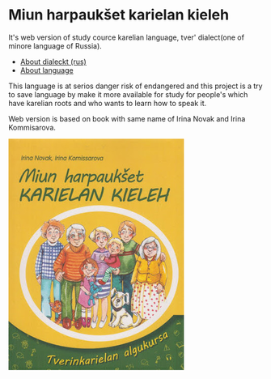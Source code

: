 # Miun harpaukšet karielan kieleh

It's web version of study cource karelian language, tver' dialect(one of minore language of Russia).

* [About dialeckt (rus)](  https://ru.wikipedia.org/wiki/%D0%A2%D0%B2%D0%B5%D1%80%D1%81%D0%BA%D0%BE%D0%B9_%D0%B4%D0%B8%D0%B0%D0%BB%D0%B5%D0%BA%D1%82_%D0%BA%D0%B0%D1%80%D0%B5%D0%BB%D1%8C%D1%81%D0%BA%D0%BE%D0%B3%D0%BE_%D1%8F%D0%B7%D1%8B%D0%BA%D0%B0)
* [About language](https://en.wikipedia.org/wiki/Karelian_language)

This language is at serios danger risk of endangered and this project is a try to save language by make it more available for study for people's which have karelian roots and who wants to learn how to speak it.
 
Web version is based on book with  same name of Irina Novak and Irina Kommisarova.

![Original book front](https://raw.githubusercontent.com/Fedoto4kin/Miun_harpaukset/master/static/img/book.jpg)
